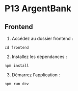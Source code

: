 # P13 ArgentBank

## Frontend

1. Accédez au dossier frontend :

```
cd frontend
```

2. Installez les dépendances :

```
npm install
```

3. Démarrez l'application :

```
npm run dev
```
